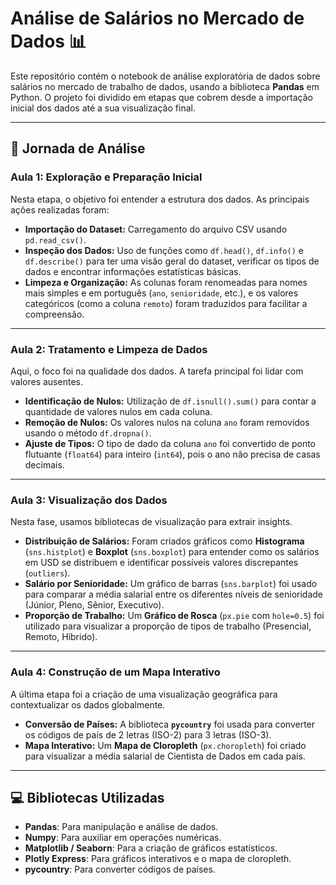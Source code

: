 # Análise de Salários no Mercado de Dados 📊

Este repositório contém o notebook de análise exploratória de dados sobre salários no mercado de trabalho de dados, usando a biblioteca **Pandas** em Python. O projeto foi dividido em etapas que cobrem desde a importação inicial dos dados até a sua visualização final.

---

## 📝 Jornada de Análise

### **Aula 1: Exploração e Preparação Inicial**

Nesta etapa, o objetivo foi entender a estrutura dos dados. As principais ações realizadas foram:
* **Importação do Dataset:** Carregamento do arquivo CSV usando `pd.read_csv()`.
* **Inspeção dos Dados:** Uso de funções como `df.head()`, `df.info()` e `df.describe()` para ter uma visão geral do dataset, verificar os tipos de dados e encontrar informações estatísticas básicas.
* **Limpeza e Organização:** As colunas foram renomeadas para nomes mais simples e em português (`ano`, `senioridade`, etc.), e os valores categóricos (como a coluna `remoto`) foram traduzidos para facilitar a compreensão.

---

### **Aula 2: Tratamento e Limpeza de Dados**

Aqui, o foco foi na qualidade dos dados. A tarefa principal foi lidar com valores ausentes.
* **Identificação de Nulos:** Utilização de `df.isnull().sum()` para contar a quantidade de valores nulos em cada coluna.
* **Remoção de Nulos:** Os valores nulos na coluna `ano` foram removidos usando o método `df.dropna()`.
* **Ajuste de Tipos:** O tipo de dado da coluna `ano` foi convertido de ponto flutuante (`float64`) para inteiro (`int64`), pois o ano não precisa de casas decimais.

---

### **Aula 3: Visualização dos Dados**

Nesta fase, usamos bibliotecas de visualização para extrair insights.
* **Distribuição de Salários:** Foram criados gráficos como **Histograma** (`sns.histplot`) e **Boxplot** (`sns.boxplot`) para entender como os salários em USD se distribuem e identificar possíveis valores discrepantes (`outliers`).
* **Salário por Senioridade:** Um gráfico de barras (`sns.barplot`) foi usado para comparar a média salarial entre os diferentes níveis de senioridade (Júnior, Pleno, Sênior, Executivo).
* **Proporção de Trabalho:** Um **Gráfico de Rosca** (`px.pie` com `hole=0.5`) foi utilizado para visualizar a proporção de tipos de trabalho (Presencial, Remoto, Híbrido).

---

### **Aula 4: Construção de um Mapa Interativo**

A última etapa foi a criação de uma visualização geográfica para contextualizar os dados globalmente.
* **Conversão de Países:** A biblioteca **`pycountry`** foi usada para converter os códigos de país de 2 letras (ISO-2) para 3 letras (ISO-3).
* **Mapa Interativo:** Um **Mapa de Cloropleth** (`px.choropleth`) foi criado para visualizar a média salarial de Cientista de Dados em cada país.

---

## 💻 Bibliotecas Utilizadas
* **Pandas**: Para manipulação e análise de dados.
* **Numpy**: Para auxiliar em operações numéricas.
* **Matplotlib / Seaborn**: Para a criação de gráficos estatísticos.
* **Plotly Express**: Para gráficos interativos e o mapa de cloropleth.
* **pycountry**: Para converter códigos de países.
